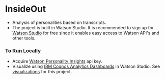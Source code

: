# InsideOut
- Analysis of personalities based on transcripts.
- The project is built in Watson Studio. It is recommended to sign up for <a href="https://www.ibm.com/cloud/watson-studio">Watson Studio</a> for free since it enables easy access to Watson API's and other tools.
### To Run Locally
- Acquire <a href="https://www.ibm.com/watson/services/personality-insights/">Watson Personality Insights</a> api key.
- Visualize using <a href="https://www.ibm.com/products/cognos-analytics">IBM Cognos Analytics Dashboards</a> in Watson Studio.
See <a href="https://dataplatform.cloud.ibm.com/dashboards/4e72ca8a-3519-4627-ac7c-d94493fa1e66/view/5f67dc1621a93d904ec3dce407cc2d507c362759b3bbd152d3d67b4906357697f36a1a93c82d480fd916036af6ef170dc9">visualizations</a> for this project.
